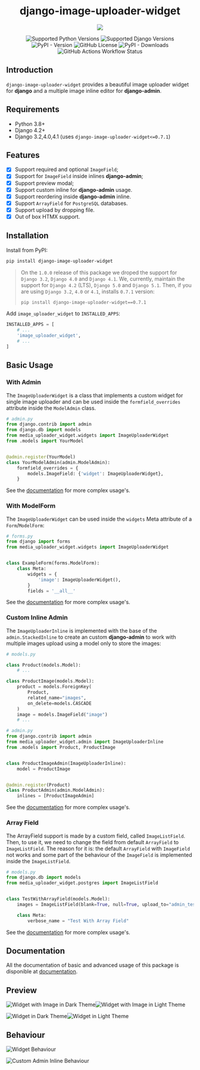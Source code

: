<h1 align="center">django-image-uploader-widget</h1>

<p align="center">
    <img src="https://raw.githubusercontent.com/inventare/django-image-uploader-widget/main/docs/_images/behaviour_inline.gif" />
</p>

<p align="center">
    <img alt="Supported Python Versions" src="https://img.shields.io/badge/Python-3.8%20%7C%203.9%20%7C%203.10%20%7C%203.11%20%7C%203.12-blue" />
    <img alt="Supported Django Versions" src="https://img.shields.io/badge/Django-4.2%20|%205.0%20|%205.1-blue" />
    <img alt="PyPI - Version" src="https://img.shields.io/pypi/v/django-image-uploader-widget" />
    <img alt="GitHub License" src="https://img.shields.io/github/license/inventare/django-image-uploader-widget" />
    <img alt="PyPI - Downloads" src="https://img.shields.io/pypi/dm/django-image-uploader-widget" />
    <img alt="GitHub Actions Workflow Status" src="https://img.shields.io/github/actions/workflow/status/inventare/django-image-uploader-widget/test.yml?label=tests" />
</p>

## Introduction

`django-image-uploader-widget` provides a beautiful image uploader widget for **django** and a multiple image inline editor for **django-admin**.

## Requirements

- Python 3.8+
- Django 4.2+
- Django 3.2,4.0,4.1 (uses `django-image-uploader-widget<=0.7.1`)

## Features

- [x] Support required and optional `ImageField`;
- [x] Support for `ImageField` inside inlines **django-admin**;
- [x] Support preview modal;
- [x] Support custom inline for **django-admin** usage.
- [x] Support reordering inside **django-admin** inline.
- [x] Support `ArrayField` for `PostgreSQL` databases.
- [x] Support upload by dropping file.
- [x] Out of box HTMX support.

## Installation

Install from PyPI:

```bash
pip install django-image-uploader-widget
```

>
> On the `1.0.0` release of this package we droped the support for `Django 3.2`, `Django 4.0` and `Django 4.1`. We, currently, maintain the support for `Django 4.2` (LTS), `Django 5.0` and `Django 5.1`. Then, if you are using `Django 3.2`, `4.0` or `4.1`, installs `0.7.1` version:
>
> ```bash
> pip install django-image-uploader-widget==0.7.1
> ```
>

Add `image_uploader_widget` to `INSTALLED_APPS`:

```python
INSTALLED_APPS = [
    # ...
    'image_uploader_widget',
    # ...
]
```

## Basic Usage

### With Admin

The `ImageUploaderWidget` is a class that implements a custom widget for single image uploader and can be used inside the `formfield_overrides` attribute inside the `ModelAdmin` class.

```python
# admin.py
from django.contrib import admin
from django.db import models
from media_uploader_widget.widgets import ImageUploaderWidget
from .models import YourModel


@admin.register(YourModel)
class YourModelAdmin(admin.ModelAdmin):
    formfield_overrides = {
        models.ImageField: {'widget': ImageUploaderWidget},
    }
```

See the [documentation](https://inventare.github.io/django-image-uploader-widget/widget/resumed/) for more complex usage's.

### With ModelForm

The `ImageUploaderWidget` can be used inside the `widgets` Meta attribute of a `Form`/`ModelForm`:

```python
# forms.py
from django import forms
from media_uploader_widget.widgets import ImageUploaderWidget


class ExampleForm(forms.ModelForm):
    class Meta:
        widgets = {
            'image': ImageUploaderWidget(),
        }
        fields = '__all__'
```

See the [documentation](https://inventare.github.io/django-image-uploader-widget/widget/resumed/) for more complex usage's.

### Custom Inline Admin

The `ImageUploaderInline` is implemented with the base of the `admin.StackedInline` to create an custom **django-admin** to work with multiple images upload using a model only to store the images:

```python
# models.py

class Product(models.Model):
    # ...

class ProductImage(models.Model):
    product = models.ForeignKey(
        Product,
        related_name="images",
        on_delete=models.CASCADE
    )
    image = models.ImageField("image")
    # ...
```

```python
# admin.py
from django.contrib import admin
from media_uploader_widget.admin import ImageUploaderInline
from .models import Product, ProductImage


class ProductImageAdmin(ImageUploaderInline):
    model = ProductImage


@admin.register(Product)
class ProductAdmin(admin.ModelAdmin):
    inlines = [ProductImageAdmin]
```

See the [documentation](https://inventare.github.io/django-image-uploader-widget/inline_admin/tutorial/) for more complex usage's.

### Array Field

The ArrayField support is made by a custom field, called `ImageListField`. Then, to use it, we need to change the field from default `ArrayField` to `ImageListField`. The reason for it is: the default `ArrayField` with `ImageField` not works and some part of the behaviour of the `ImageField` is implemented inside the `ImageListField`.

```python
# models.py
from django.db import models
from media_uploader_widget.postgres import ImageListField


class TestWithArrayField(models.Model):
    images = ImageListField(blank=True, null=True, upload_to="admin_test")

    class Meta:
        verbose_name = "Test With Array Field"
```

See the [documentation](https://inventare.github.io/django-image-uploader-widget/array_field/tutorial/) for more complex usage's.

## Documentation

All the documentation of basic and advanced usage of this package is disponible at [documentation](https://inventare.github.io/django-image-uploader-widget/).

## Preview

![Widget with Image in Dark Theme](https://raw.githubusercontent.com/inventare/django-image-uploader-widget/main/docs/_images/widget_image_dark.png#gh-dark-mode-only)![Widget with Image in Light Theme](https://raw.githubusercontent.com/inventare/django-image-uploader-widget/main/docs/_images/widget_image.png#gh-light-mode-only)

![Widget in Dark Theme](https://raw.githubusercontent.com/inventare/django-image-uploader-widget/main/docs/_images/widget_dark.png#gh-dark-mode-only)![Widget in Light Theme](https://raw.githubusercontent.com/inventare/django-image-uploader-widget/main/docs/_images/widget.png#gh-light-mode-only)

## Behaviour

![Widget Behaviour](https://raw.githubusercontent.com/inventare/django-image-uploader-widget/main/docs/_images/behaviour_widget.gif)

![Custom Admin Inline Behaviour](https://raw.githubusercontent.com/inventare/django-image-uploader-widget/main/docs/_images/behaviour_inline.gif)
